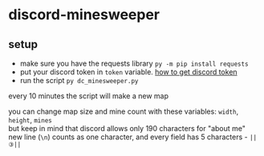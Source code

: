# discord-minesweeper
## setup

- make sure you have the requests library ```py -m pip install requests```
- put your discord token in ```token``` variable. [how to get discord token](https://pcstrike.com/how-to-get-discord-token/)
- run the script ```py dc_minesweeper.py```

every 10 minutes the script will make a new map

you can change map size and mine count with these variables: ```width```, ```height```, ```mines```<br>
but keep in mind that discord allows only 190 characters for "about me"<br>
new line (```\n```) counts as one character, and every field has 5 characters - ```||③||```
